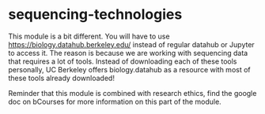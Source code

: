 # sequencing-technologies

This module is a bit different. You will have to use https://biology.datahub.berkeley.edu/ instead of regular datahub or Jupyter to access it. The reason is because we are working with sequencing data that requires a lot of tools. Instead of downloading each of these tools personally, UC Berkeley offers biology.datahub as a resource with most of these tools already downloaded!

Reminder that this module is combined with research ethics, find the google doc on bCourses for more information on this part of the module.
